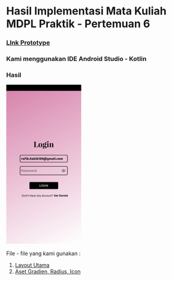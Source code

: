 # Hasil Implementasi Mata Kuliah MDPL Praktik - Pertemuan 6

### [LInk Prototype](https://www.figma.com/file/kHLJUZJjCQwqOpSuPDiTjp/MPPL-Prak?node-id=0%3A1)

### Kami menggunakan IDE Android Studio - Kotlin 

### Hasil

<img src="./img/login_activity.jfif" alt="drawing" width="200"/>

File - file yang kami gunakan : 
1. [Layout Utama](app\src\main\res\layout\activity_main.xml)
2. [Aset Gradien, Radius, Icon](C:\Users\mrofi\AndroidStudioProjects\MPPL_P6\app\src\main\res\drawable)

